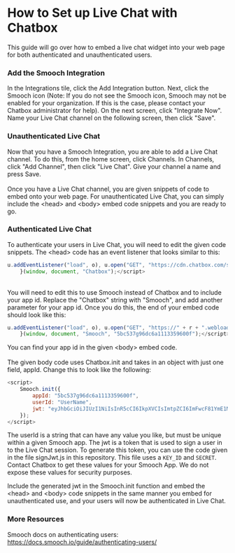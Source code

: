 # How to Set up Live Chat with Chatbox

This guide will go over how to embed a live chat widget into 
your web page for both authenticated and unauthenticated users.

### Add the Smooch Integration
In the Integrations tile, click the Add Integration button. Next, 
click the Smooch icon (Note: If you do not see the Smooch icon, 
Smooch may not be enabled for your organization. If this is the case, 
please contact your Chatbox administrator for help). On the next 
screen, click "Integrate Now". Name your Live Chat channel on the 
following screen, then click "Save". 


### Unauthenticated Live Chat
Now that you have a Smooch Integration, you are able to add a Live Chat channel.
To do this, from the home screen, click Channels. In Channels, click "Add Channel",
then click "Live Chat". Give your channel a name and press Save.
<br>
<br>
Once you have a Live Chat channel, you are given snippets of code to embed onto your web page. 
For unauthenticated Live Chat, you can simply include the 
\<head\> and \<body\> embed code snippets and you are ready to go. 


### Authenticated Live Chat
To authenticate your users in Live Chat, you will need to edit the given code snippets. 
The \<head\> code has an event listener that looks similar to this:
```javascript
u.addEventListener("load", o), u.open("GET", "https://cdn.chatbox.com/smooch/loader.json", !0), u.responseType = "json", u.send()
    }(window, document, "Chatbox");</script>
```
<br>
You will need to edit this to use Smooch instead of Chatbox and to include your app id. 
Replace the "Chatbox" string with "Smooch", and add another parameter for your app id.
Once you do this, the end of your embed code should look like this:


```javascript
u.addEventListener("load", o), u.open("GET", "https://" + r + ".webloader.smooch.io/", !0), u.responseType = "json", u.send()
    }(window, document, "Smooch", "5bc537g96dc6a1113359600f");</script>
```


You can find your app id in the given \<body\> embed code.
<br>
<br>
The given body code uses Chatbox.init and takes in an object with just one field, appId. 
Change this to look like the following:
```javascript
<script>
    Smooch.init({
        appId: "5bc537g96dc6a1113359600f",
        userId: "UserName",
        jwt: "eyJhbGciOiJIUzI1NiIsInR5cCI6IkpXVCIsImtpZCI6ImFwcF81YmE1MjZmOThkYmY0YzAwMjJjY2YwMzQifQ.eyJzY29wZSI6ImFwcFVzZXIiLCJ1c2VySWQiOiJUaGVVc2VySXNKb2UiLCJpYXQiOjE1Mzc1NTE0NDB9.sLNKtDy7EIYMx1XPzzaCAOMC3XjmOm_74RkWt9kAGcc"
    });
</script>
```
The userId is a string that can have any value you like, but must be 
unique within a given Smooch app. The jwt is a token that is used to sign a user in to the Live Chat session. 
To generate this token, you can use the code given in the file signJwt.js in this repository.
This file uses a `KEY_ID` and `SECRET`. Contact Chatbox to get these values for your Smooch App. We do not expose 
these values for security purposes. 

Include the generated jwt in the Smooch.init function and embed 
the \<head\> and \<body\> code snippets in the same manner you 
embed for unauthenticated use, and your users will now be authenticated 
in Live Chat.


### More Resources
Smooch docs on authenticating users: https://docs.smooch.io/guide/authenticating-users/
